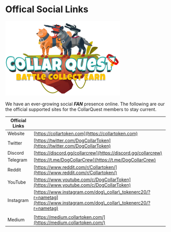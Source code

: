 # Offical Social Links

![CollarQuest a Metaverse Play2Earn Ecosystem](../../.gitbook/assets/CQ-Title.png)

We have an ever-growing social _**FAN**_ presence online. The following are our the official supported sites for the CollarQuest members to stay current.

| **Official Links** |                                                                                                                              |
| ------------------ | ---------------------------------------------------------------------------------------------------------------------------- |
| Website            | [https://collartoken.com](https://collartoken.com)                                                                           |
| Twitter            | [https://twitter.com/DogCollarToken](https://twitter.com/DogCollarToken)                                                     |
| Discord            | [https://discord.gg/collarcrew](https://discord.gg/collarcrew)                                                               |
| Telegram           | [https://t.me/DogCollarCrew](https://t.me/DogCollarCrew)                                                                     |
| Reddit             | [https://www.reddit.com/r/Collartoken/](https://www.reddit.com/r/Collartoken/)                                               |
| YouTube            | [https://www.youtube.com/c/DogCollarToken](https://www.youtube.com/c/DogCollarToken)                                         |
| Instagram          | [https://www.instagram.com/dog\_collar\_tokenerc20/?r=nametag](https://www.instagram.com/dog\_collar\_tokenerc20/?r=nametag) |
|                    |                                                                                                                              |
| Medium             | [https://medium.collartoken.com/](https://medium.collartoken.com/)                                                           |
